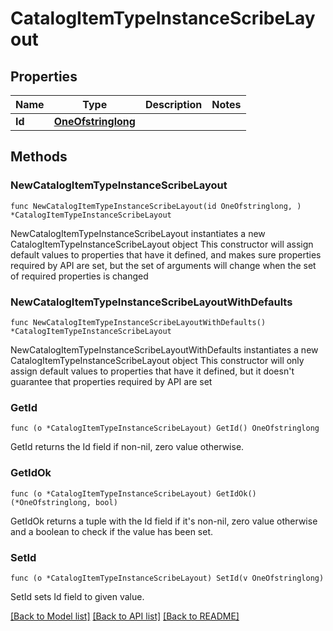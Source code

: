 # CatalogItemTypeInstanceScribeLayout

## Properties

Name | Type | Description | Notes
------------ | ------------- | ------------- | -------------
**Id** | [**OneOfstringlong**](oneOf&lt;string,long&gt;.md) |  | 

## Methods

### NewCatalogItemTypeInstanceScribeLayout

`func NewCatalogItemTypeInstanceScribeLayout(id OneOfstringlong, ) *CatalogItemTypeInstanceScribeLayout`

NewCatalogItemTypeInstanceScribeLayout instantiates a new CatalogItemTypeInstanceScribeLayout object
This constructor will assign default values to properties that have it defined,
and makes sure properties required by API are set, but the set of arguments
will change when the set of required properties is changed

### NewCatalogItemTypeInstanceScribeLayoutWithDefaults

`func NewCatalogItemTypeInstanceScribeLayoutWithDefaults() *CatalogItemTypeInstanceScribeLayout`

NewCatalogItemTypeInstanceScribeLayoutWithDefaults instantiates a new CatalogItemTypeInstanceScribeLayout object
This constructor will only assign default values to properties that have it defined,
but it doesn't guarantee that properties required by API are set

### GetId

`func (o *CatalogItemTypeInstanceScribeLayout) GetId() OneOfstringlong`

GetId returns the Id field if non-nil, zero value otherwise.

### GetIdOk

`func (o *CatalogItemTypeInstanceScribeLayout) GetIdOk() (*OneOfstringlong, bool)`

GetIdOk returns a tuple with the Id field if it's non-nil, zero value otherwise
and a boolean to check if the value has been set.

### SetId

`func (o *CatalogItemTypeInstanceScribeLayout) SetId(v OneOfstringlong)`

SetId sets Id field to given value.



[[Back to Model list]](../README.md#documentation-for-models) [[Back to API list]](../README.md#documentation-for-api-endpoints) [[Back to README]](../README.md)


